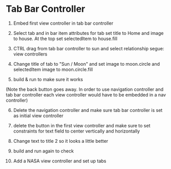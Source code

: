 #  Tab Bar Controller

1.  Embed first view controller in tab bar controller
2.  Select tab and in bar item attributes for tab set title to Home and image to house.  At the top set selectedItem to house.fill
3.  CTRL drag from tab bar controller to sun and select relationship segue: view controllers
4.  Change title of tab to "Sun / Moon" and set image to moon.circle and selectedItem image to moon.circle.fill

5.  build & run to make sure it works

(Note the back button goes away.  In order to use navigation controller and tab bar controller each view controller would have to be embedded in a nav controller)

6.  Delete the navigation controller and make sure tab bar controller is set as initial view controller

7.  delete the button in the first view controller and make sure to set constraints for text field to center vertically and horizontally

8. Change text to title 2 so it looks a little better

9.  build and run again to check

10. Add a NASA view controller and set up tabs
